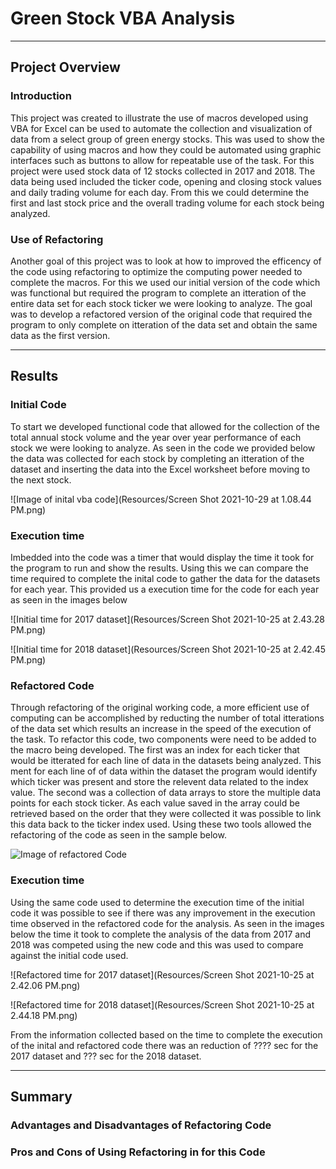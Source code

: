 # Green Stock VBA Analysis
___

## Project Overview

### Introduction

This project was created to illustrate the use of macros developed using VBA for Excel can be used to automate the collection and visualization of data from a select group of green energy stocks.  This was used to show the capability of using macros and how they could be automated using graphic interfaces such as buttons to allow for repeatable use of the task.  For this project were used stock data of 12 stocks collected in 2017 and 2018.  The data being used included the ticker code, opening and closing stock values and daily trading volume for each day.  From this we could determine the first and last stock price and the overall trading volume for each stock being analyzed. 

### Use of Refactoring

Another goal of this project was to look at how to improved the efficency of the code using refactoring to optimize the computing power needed to complete the macros.  For this we used our initial version of the code which was functional but required the program to complete an itteration of the entire data set for each stock ticker we were looking to analyze.  The goal was to develop a refactored version of the original code that required the program to only complete on itteration of the data set and obtain the same data as the first version.

___

## Results

### Initial Code

To start we developed functional code that allowed for the collection of the total annual stock volume and the year over year performance of each stock we were looking to analyze.  As seen in the code we provided below the data was collected for each stock by completing an itteration of the dataset and inserting the data into the Excel worksheet before moving to the next stock.  

![Image of inital vba code](Resources/Screen Shot 2021-10-29 at 1.08.44 PM.png)

### Execution time

Imbedded into the code was a timer that would display the time it took for the program to run and show the results.  Using this we can compare the time required to complete the inital code to gather the data for the datasets for each year.  This provided us a execution time for the code for each year as seen in the images below

![Initial time for 2017 dataset](Resources/Screen Shot 2021-10-25 at 2.43.28 PM.png)

![Initial time for 2018 dataset](Resources/Screen Shot 2021-10-25 at 2.42.45 PM.png)

### Refactored Code

Through refactoring of the original working code, a more efficient use of computing can be accomplished by reducting the number of total itterations of the data set which results an increase in the speed of the execution of the task.  To refactor this code, two components were need to be added to the macro being developed.  The first was an index for each ticker that would be itterated for each line of data in the datasets being analyzed.  This ment for each line of of data within the dataset the program would identify which ticker was present and store the relevent data related to the index value.  The second was a collection of data arrays to store the multiple data points for each stock ticker.  As each value saved in the array could be retrieved based on the order that they were collected it was possible to link this data back to the ticker index used.  Using these two tools allowed the refactoring of the code as seen in the sample below.

![Image of refactored Code]()

### Execution time

Using the same code used to determine the execution time of the initial code it was possible to see if there was any improvement in the execution time observed in the refactored code for the analysis.  As seen in the images below the time it took to complete the analysis of the data from 2017 and 2018 was competed using the new code and this was used to compare against the initial code used.  

![Refactored time for 2017 dataset](Resources/Screen Shot 2021-10-25 at 2.42.06 PM.png)

![Refactored time for 2018 dataset](Resources/Screen Shot 2021-10-25 at 2.44.18 PM.png)

From the information collected based on the time to complete the execution of the inital and refactored code there was an reduction of ???? sec for the 2017 dataset and ??? sec for the 2018 dataset.  

___

## Summary

### Advantages and Disadvantages of Refactoring Code

### Pros and Cons of Using Refactoring in for this Code





